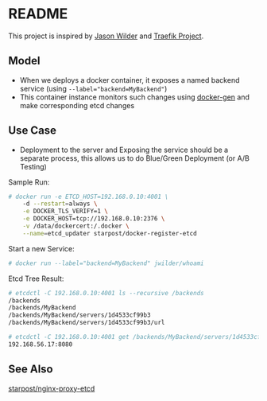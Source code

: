 README
======

This project is inspired by [Jason Wilder](http://jasonwilder.com/blog/2014/07/15/docker-service-discovery/) and [Traefik Project](https://github.com/emilevauge/traefik). 


Model
-----
* When we deploys a docker container, it exposes a named backend service (using `--label="backend=MyBackend"`)
* This container instance monitors such changes using [docker-gen](https://github.com/jwilder/docker-gen) and make corresponding etcd changes

Use Case
--------
* Deployment to the server and Exposing the service should be a separate process, this allows us to do Blue/Green Deployment (or A/B Testing)


Sample Run:
```sh
# docker run -e ETCD_HOST=192.168.0.10:4001 \
	-d --restart=always \
	-e DOCKER_TLS_VERIFY=1 \
	-e DOCKER_HOST=tcp://192.168.0.10:2376 \
	-v /data/dockercert:/.docker \
	--name=etcd_updater starpost/docker-register-etcd
```

Start a new Service:
```sh
# docker run --label="backend=MyBackend" jwilder/whoami
```

Etcd Tree Result:
```sh
# etcdctl -C 192.168.0.10:4001 ls --recursive /backends
/backends
/backends/MyBackend
/backends/MyBackend/servers/1d4533cf99b3
/backends/MyBackend/servers/1d4533cf99b3/url

# etcdctl -C 192.168.0.10:4001 get /backends/MyBackend/servers/1d4533cf99b3/url
192.168.56.17:8080
```

See Also
--------

[starpost/nginx-proxy-etcd](https://hub.docker.com/r/starpost/nginx-proxy-etcd/)

